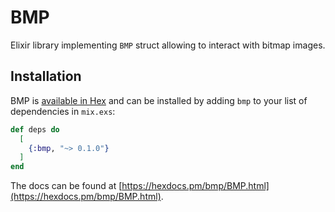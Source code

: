 # BMP

Elixir library implementing `BMP` struct allowing to interact with bitmap images.

## Installation

BMP is [available in Hex](https://hex.pm/packages/bmp) and can be installed by adding `bmp` to your list of dependencies in `mix.exs`:

```elixir
def deps do
  [
    {:bmp, "~> 0.1.0"}
  ]
end
```

The docs can be found at [https://hexdocs.pm/bmp/BMP.html](https://hexdocs.pm/bmp/BMP.html).
